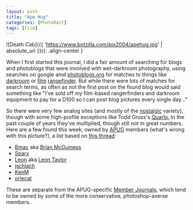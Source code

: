 ```yaml
---
layout: post
title: "Ape Hug"
categories: [PhotoRant]
tags: [Film]
---
```

![Death Cab]({{ 'https://www.botzilla.com/pix2004/apehug.jpg' | absolute_url }}){: .align-center }

When I first started this journal, I did a fair amount of searching for blogs and photoblogs that were involved with wet-darkroom photography, using searches on google amd <a href="http://www.photoblogs.org/profile/botzilla.com/" target="_blank">photoblogs.org</a> for matches to things like <a href="http://www.photoblogs.org/search/?keyword=darkroom" target="apug">darkroom</a> or <a href="http://www.photoblogs.org/search/?keyword=film" target="apug">film</a> <a href="http://www.photoblogs.org/search/?keyword=rangefinder" target="apug">rangefinder</a>. But while there were lots of matches for search terms, as often as not the first post on the found blog would said something like "I've sold off my film-based rangerfinders and darkroom equipment to pay for a D100 so I can post blog pictures every single day..."

So there were very few analog sites (and mostly of the <a href="http://www.dgbn.com/coldmarble/musings.html" target="apug">nostalgic</a> variety), though with some high-profile exceptions like Todd Gross's <a href="http://www.quarlo.com/" target="apug">Quarlo.</a> In the past couple of years they've multiplied, though still not in great numbers. Here are a few found this week, owned by <a href="http://www.apug.org/" target="apug">APUG</a> members (what's wrong with this picture?), a list based on <a href="http://www.apug.org/forums/showthread.php?t=10199" target="apug">this thread</a>:

<!--more-->

  - <a href="http://bmacphoto.blogspot.com" target="apug">Bmac</a> aka <a href="http://bmacphoto.com" target="apug">Brian McGuiness</a>
  - <a href="http://darkplanet.blogspot.com/" target="apug">Sparx</a>
  - <a href="leontaylor-photo.blogspot.com" target="apug">Leon</a> aka <a href="http://www.leontaylor-photo.co.uk" target="apug">Leon Taylor</a>
  - <a href="http://www.offramp.org/~jss/afaik/" target="apug">jschlach</a>
  - <a href="http://www.acanadianplace.com/blog/" target="apug">KenM</a>
  - <a href="http://moltenwords.net/" target="apug">oriecat</a>


<p>These are separate from the APUG-specific <a href="http://www.apug.org/forums/journal.php" target="apug">Member Journals,</a> which tend to be owned by some of the more conservative, photoshop-averse members.</p>
